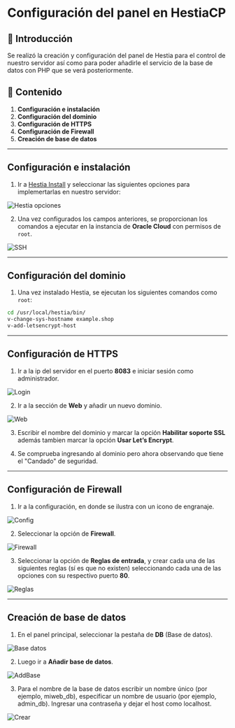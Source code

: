 # Configuración del panel en HestiaCP

## 📌 Introducción
Se realizó la creación y configuración del panel de Hestia para el control de nuestro servidor así como para poder añadirle el servicio de la base de datos con PHP que se verá posteriormente. 

## 📂 Contenido
1. **Configuración e instalación**
3. **Configuración del dominio**
4. **Configuración de HTTPS**
5. **Configuración de Firewall**
6. **Creación de base de datos**

---

## Configuración e instalación
1. Ir a [Hestia Install](https://hestiacp.com/install) y seleccionar las siguientes opciones para implemertarlas en nuestro servidor:  

![Hestia opciones](01_HestiaOp.png)

2. Una vez configurados los campos anteriores, se proporcionan los comandos a ejecutar en la instancia de **Oracle Cloud** con permisos de `root`.  

![SSH](02_HestiaSSH.png)

---

## Configuración del dominio
1. Una vez instalado Hestia, se ejecutan los siguientes comandos como `root`:
```bash
cd /usr/local/hestia/bin/
v-change-sys-hostname example.shop
v-add-letsencrypt-host
```
---

## Configuración de HTTPS
1. Ir a la ip del servidor en el puerto **8083** e iniciar sesión como administrador.  

![Login](03_Login.png)

2. Ir a la sección de **Web** y añadir un nuevo dominio.  

![Web](04_Web.png)

3. Escribir el nombre del dominio y marcar la opción **Habilitar soporte SSL** además tambien marcar la opción **Usar Let’s Encrypt**.

4. Se comprueba ingresando al dominio pero ahora observando que tiene el "Candado" de seguridad. 

---

## Configuración de Firewall
1. Ir a la configuración, en donde se ilustra con un icono de engranaje.  

![Config](05_ConfigGeneral.png)

2. Seleccionar la opción de **Firewall**.  

![Firewall](06_Firewall.png)

3. Seleccionar la opción de **Reglas de entrada**, y crear cada una de las siguientes reglas (sí es que no existen) seleccionando  cada una de las opciones con su respectivo puerto **80**.  

![Reglas](07_ReglasEn.png)

---

## Creación de base de datos
1. En el panel principal, seleccionar la pestaña de **DB** (Base de datos).  

![Base datos](08_BaseDatos.png)

2. Luego ir a **Añadir base de datos**.  

![AddBase](09_AñadirBase.png)

3. Para el nombre de la base de datos escribir un nombre único (por ejemplo, miweb_db), especificar un nombre de usuario (por ejemplo, admin_db). Ingresar una contraseña y dejar el host como localhost.  

![Crear](10_CrearDB.png)